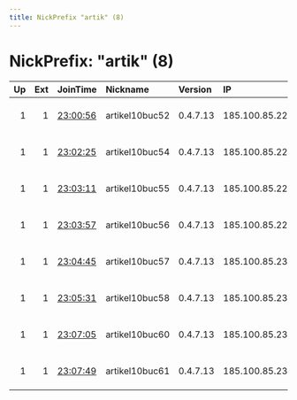 ```yaml
---
title: NickPrefix "artik" (8)
---
```


# NickPrefix: "artik" (8)

|   Up |   Ext | JoinTime                                                                                              | Nickname       | Version   | IP            | AS           | CC   |   ORp |   Dirp | OS    | Contact                             |   eFamMembers |
|-----:|------:|:------------------------------------------------------------------------------------------------------|:---------------|:----------|:--------------|:-------------|:-----|------:|-------:|:------|:------------------------------------|--------------:|
|    1 |     1 | [23:00:56](https://nusenu.github.io/OrNetStats/w/relay/0CAD7A23F113F9E0AC728855FC9ADF8FAEE56C31.html) | artikel10buc52 | 0.4.7.13  | 185.100.85.22 | Flokinet Ltd | ro   |  9004 |      0 | Linux | Artikel10 url:artikel10.org email:i |           192 |
|    1 |     1 | [23:02:25](https://nusenu.github.io/OrNetStats/w/relay/395F3C1763115D4B3EF23E21B07F62275FC250A5.html) | artikel10buc54 | 0.4.7.13  | 185.100.85.22 | Flokinet Ltd | ro   |  9006 |      0 | Linux | Artikel10 url:artikel10.org email:i |           192 |
|    1 |     1 | [23:03:11](https://nusenu.github.io/OrNetStats/w/relay/16AA2AFB4EBA735886FCEE450F384E568B57AF36.html) | artikel10buc55 | 0.4.7.13  | 185.100.85.22 | Flokinet Ltd | ro   |  9007 |      0 | Linux | Artikel10 url:artikel10.org email:i |           192 |
|    1 |     1 | [23:03:57](https://nusenu.github.io/OrNetStats/w/relay/2B87C14A39D6FFD1AC492C8DDD738D5CBCA40B40.html) | artikel10buc56 | 0.4.7.13  | 185.100.85.22 | Flokinet Ltd | ro   |  9008 |      0 | Linux | Artikel10 url:artikel10.org email:i |           192 |
|    1 |     1 | [23:04:45](https://nusenu.github.io/OrNetStats/w/relay/93764E267EECBB0F8DE8B47BA4CE8DF8CEF07C1A.html) | artikel10buc57 | 0.4.7.13  | 185.100.85.23 | Flokinet Ltd | ro   |  9001 |      0 | Linux | Artikel10 url:artikel10.org email:i |           192 |
|    1 |     1 | [23:05:31](https://nusenu.github.io/OrNetStats/w/relay/5500E4E07E80B1E290D94C25C583F12B4B3873E1.html) | artikel10buc58 | 0.4.7.13  | 185.100.85.23 | Flokinet Ltd | ro   |  9002 |      0 | Linux | Artikel10 url:artikel10.org email:i |           192 |
|    1 |     1 | [23:07:05](https://nusenu.github.io/OrNetStats/w/relay/4D7F255DB4169B9EDA3178833B24E3BFE6903890.html) | artikel10buc60 | 0.4.7.13  | 185.100.85.23 | Flokinet Ltd | ro   |  9004 |      0 | Linux | Artikel10 url:artikel10.org email:i |           192 |
|    1 |     1 | [23:07:49](https://nusenu.github.io/OrNetStats/w/relay/0C2B1F01F5A80E24984503BD21B49948BF3D1F3A.html) | artikel10buc61 | 0.4.7.13  | 185.100.85.23 | Flokinet Ltd | ro   |  9005 |      0 | Linux | Artikel10 url:artikel10.org email:i |           192 |
